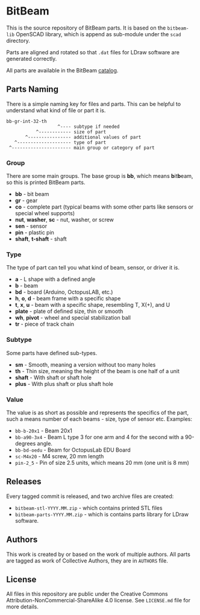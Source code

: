 # BitBeam

This is the source repository of BitBeam parts. It is based on the `bitbeam-lib` OpenSCAD library, which is append as sub-module under the ``scad`` directory.
 
Parts are aligned and rotated so that `.dat` files for LDraw software are generated correctly.

All parts are available in the BitBeam [catalog](https://catalog.bitbeam.cc).

## Parts Naming

There is a simple naming key for files and parts. This can be helpful to understand what kind of file or part it is.

```
bb-gr-int-32-th
                   ^---- subtype if needed
           ^------------ size of part
       ^---------------- additional values of part
   ^-------------------- type of part
 ^---------------------- main group or category of part
```

### Group

There are some main groups. The base group is **bb**, which means **b**it**b**eam, so this is printed BitBeam parts.

- **bb** - bit beam
- **gr** - gear
- **co** - complete part (typical beams with some other parts like sensors or special wheel supports)
- **nut**, **washer**, **sc** - nut, washer, or screw
- **sen** - sensor
- **pin** - plastic pin
- **shaft**, **t-shaft** - shaft

### Type

The type of part can tell you what kind of beam, sensor, or driver it is.

- **a** - L shape with a defined angle
- **b** - beam
- **bd** - board (Arduino, OctopusLAB, etc.)
- **h**, **o**, **d** - beam frame with a specific shape
- **t**, **x**, **u** - beam with a specific shape, resembling T, X(+), and U
- **plate** - plate of defined size, thin or smooth
- **wh**, **pivot** - wheel and special stabilization ball
- **tr** - piece of track chain

### Subtype

Some parts have defined sub-types.

- **sm** - Smooth, meaning a version without too many holes
- **th** - Thin size, meaning the height of the beam is one half of a unit
- **shaft** - With shaft or shaft hole
- **plus** - With plus shaft or plus shaft hole


### Value

The value is as short as possible and represents the specifics of the part, such a means number of each beams - size, type of sensor etc. Examples:

- `bb-b-20x1` - Beam 20x1
- `bb-a90-3x4` - Beam L type 3 for one arm and 4 for the second with a 90-degrees angle.
- `bb-bd-oedu` - Beam for OctopusLab EDU Board
- `sc-M4x20` - M4 screw, 20 mm length
- `pin-2_5` - Pin of size 2.5 units, which means 20 mm (one unit is 8 mm)

## Releases

Every tagged commit is released, and two archive files are created:

- `bitbeam-stl-YYYY.MM.zip` - which contains printed STL files
- `bitbeam-parts-YYYY.MM.zip` - which is contains parts library for LDraw
    software.

## Authors

This work is created by or based on the work of multiple authors. All parts are tagged as work of Collective Authors, they are in ``AUTHORS`` file.

## License

All files in this repository are public under the Creative Commons
Attribution-NonCommercial-ShareAlike 4.0 license. See ``LICENSE.md`` file
for more details.

